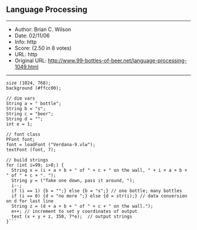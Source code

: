
## Language Processing ##
---
- Author: Brian C. Wilson
- Date: 02/11/06
- Info: http
- Score:  (2.50 in 8 votes)
- URL: http
- Original URL: http://www.99-bottles-of-beer.net/language-processing-1049.html
---

```// dim window
size (1024, 768);
background (#ffcc00);

// dim vars
String a = " bottle";
String b = "s";
String c = "beer";
String d = "";
int e = 1;

// font class
PFont font;
font = loadFont ("Verdana-9.vlw");
textFont (font, 7);

// build strings
for (int i=99; i>0;) {
  String x = (i + a + b + " of " + c + " on the wall, " + i + a + b + " of " + c + ". ");
  String y = ("Take one down, pass it around, ");
  i--;
  if (i == 1) {b = "";} else {b = "s";} // one bottle; many bottles
  if (i == 0) {d = "no more ";} else {d = str(i);} // data conversion on d for last line
  String z = (d + a + b + " of " + c + " on the wall.");
  e++; // increment to set y coordinates of output
  text (x + y + z, 350, 7*e);  // output strings
}```